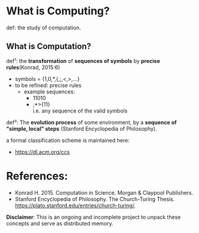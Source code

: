 # What is Computing?
def: the study of computation.

## What is Computation?

def¹: the **transformation** of **sequences of symbols** by **precise rules**(Konrad, 2015:6)

* symbols = {1,0,\*,{,;,<,>,...}
* to be refined: precise rules
  * example sequences:
    * 11010
    * ;\*>{11}  
      i.e. any sequence of the valid symbols

def²: The **evolution process** of some environment, by a **sequence of "simple, local" steps** (Stanford Encyclopedia of Philosophy).

a formal classification scheme is maintained here: 
* https://dl.acm.org/ccs

# References:

* Konrad H. 2015. Computation in Science. Morgan & Claypool Publishers.
* Stanford Encyclopedia of Philosophy. The Church-Turing Thesis. https://plato.stanford.edu/entries/church-turing/.

**Disclaimer**: This is an ongoing and incomplete project to unpack these concepts and serve as distributed memory.

